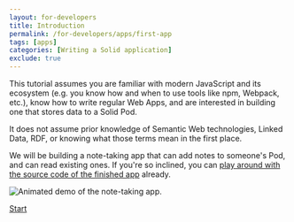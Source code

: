 ```yaml
---
layout: for-developers
title: Introduction
permalink: /for-developers/apps/first-app
tags: [apps]
categories: [Writing a Solid application]
exclude: true
---
```


This tutorial assumes you are familiar with modern JavaScript and its ecosystem (e.g. you know how
and when to use tools like npm, Webpack, etc.), know how to write regular Web Apps, and are
interested in building one that stores data to a Solid Pod.

It does not assume prior knowledge of Semantic Web technologies, Linked Data, RDF, or knowing what
those terms mean in the first place.

We will be building a note-taking app that can add notes to someone's Pod, and can read existing
ones. If you're so inclined, you can [play around with the source code of the finished
app](https://codesandbox.io/s/github/Vinnl/notepod/tree/5-writing-data/?module=%2Fsrc%2FApp.tsx)
already.

![Animated demo of the note-taking app.]({{site.baseUrl}}/assets/img/notepod-demo.gif)

[Start]({{site.baseUrl}}/for-developers/apps/first-app/1-authentication)
